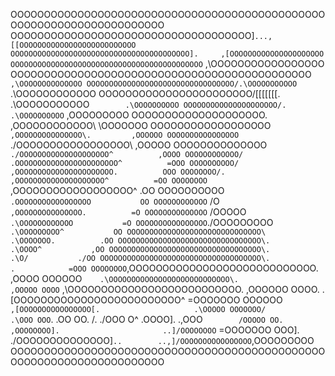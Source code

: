 OOOOOOOOOOOOOOOOOOOOOOOOOOOOOOOOOOOOOOOOOOOOOOOOOOOOOOOOOOOOOOOOOOOOOO
OOOOOOOOOOOOOOOOOOOOOOOOOOOOOOOOOOOO]`...,[[OOOOOOOOOOOOOOOOOOOOOOOOOO
OOOOOOOOOOOOOOOOOOOOOOOOOOOOOOOOOOOOOOOO].     ,[OOOOOOOOOOOOOOOOOOOOO
OOOOOOOOOOOOOOOOOOOOOOOOOOOOOOOOOOOOOOOOOOO`       ,\OOOOOOOOOOOOOOOOO
OOOOOOOOOOOOOOOOOOOOOOOOOOOOOOOOOOOOOOOOOOOOO`        ,\OOOOOOOOOOOOOO
OOOOOOOOOOOOOOOOOOOOOOOOOOOOOOOOO/.\OOOOOOOOOOO`        .\OOOOOOOOOOOO
OOOOOOOOOOOOOOOOOOOOOOO/[[[[[[[.    .\OOOOOOOOOOO`        .\OOOOOOOOOO
OOOOOOOOOOOOOOOOOOOOO/.               .\OOOOOOOOOO`         ,OOOOOOOOO
OOOOOOOOOOOOOOOOOOOO.                 ,OOOOOOOOOOOO\          \OOOOOOO
OOOOOOOOOOOOOOOOOO`                 ,OOOOOOOOOOOOOOO\.         ,OOOOOO
OOOOOOOOOOOOOOOO`                 ./OOOOOOOOOOOOOOOOO\          ,OOOOO
OOOOOOOOOOOOOO`                 ./OOOOOOOOOOOOOOOOOOOO^          ,OOOO
OOOOOOOOOOOO/                  .OOOOOOOOOOOOOOOOOOOOOOO^          =OOO
OOOOOOOOOO/                      ,OOOOOOOOOOOOOOOOOOOOOO.          OOO
OOOOOOOO/.                         ,OOOOOOOOOOOOOOOOOOOO^          =OO
OOOOOOOO`                            ,OOOOOOOOOOOOOOOOOO^          .OO
OOOOOOOOOO`                            .OOOOOOOOOOOOOOOOO           OO
OOOOOOOOOOOO`         /O`                ,OOOOOOOOOOOOOOO.          =O
OOOOOOOOOOOOOO`     /OOOOO`                .\OOOOOOOOOOOO           =O
OOOOOOOOOOOOOOOO`./OOOOOOOOO`                .\OOOOOOOOO^           OO
OOOOOOOOOOOOOOOOOOOOOOOOOOOOOO\                .\OOOOOOO.          .OO
OOOOOOOOOOOOOOOOOOOOOOOOOOOOOOOO\.               .\OOOO^           ,OO
OOOOOOOOOOOOOOOOOOOOOOOOOOOOOOOOOO\.               .\O/           ./OO
OOOOOOOOOOOOOOOOOOOOOOOOOOOOOOOOOOOO\.               .            =OOO
OOOOOOOO`,OOOOOOOOOOOOOOOOOOOOOOOOOOOO\.                         ,OOOO
OOOOOO`    .\OOOOOOOOOOOOOOOOOOOOOOOOOOO\.                      ,OOOOO
OOOO`         ,\OOOOOOOOOOOOOOOOOOOOOOOOOO\.                   ,OOOOOO
OOOO\.           .[OOOOOOOOOOOOOOOOOOOOOOOOO^                 =OOOOOOO
OOOOOO`               ,[OOOOOOOOOOOOOOOO[.                     .\OOOOO
OOOOOOO/                                                         .\OOO
OOO`.                                                              .OO
OO.         /\.                                                  ./OOO
O^         .OOOO].                                .,OOO`        /OOOOO
OO.        ,OOOOOOOO].                       ..]/OOOOOOOO`    =OOOOOOO
OOO].    ./OOOOOOOOOOOOOO\]`..        ..,]/OOOOOOOOOOOOOOOO`,OOOOOOOOO
OOOOOOOOOOOOOOOOOOOOOOOOOOOOOOOOOOOOOOOOOOOOOOOOOOOOOOOOOOOOOOOOOOOOOO
